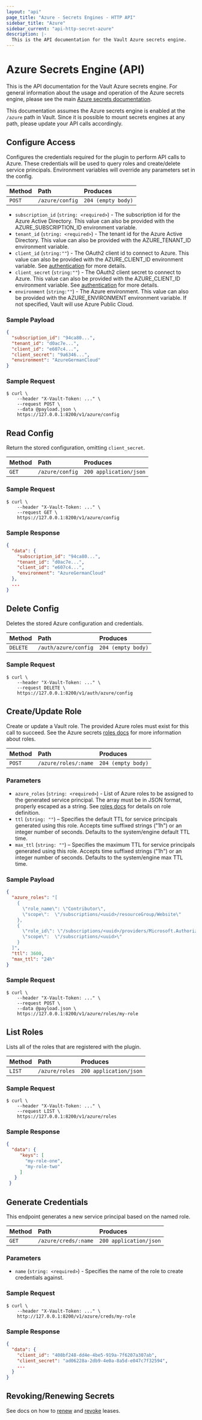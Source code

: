 ```yaml
---
layout: "api"
page_title: "Azure - Secrets Engines - HTTP API"
sidebar_title: "Azure"
sidebar_current: "api-http-secret-azure"
description: |-
  This is the API documentation for the Vault Azure secrets engine.
---
```


# Azure Secrets Engine (API)

This is the API documentation for the Vault Azure
secrets engine. For general information about the usage and operation of
the Azure secrets engine, please see the main [Azure secrets documentation][docs].

This documentation assumes the Azure secrets engine is enabled at the `/azure` path
in Vault. Since it is possible to mount secrets engines at any path, please
update your API calls accordingly.

## Configure Access

Configures the credentials required for the plugin to perform API calls
to Azure. These credentials will be used to query roles and create/delete
service principals. Environment variables will override any parameters set in the config.

| Method   | Path                     | Produces                  |
| :------- | :------------------------| :------------------------ |
| `POST`   | `/azure/config`            | `204 (empty body)`        |

- `subscription_id` (`string: <required>`) - The subscription id for the Azure Active Directory.
  This value can also be provided with the AZURE_SUBSCRIPTION_ID environment variable.
- `tenant_id` (`string: <required>`) - The tenant id for the Azure Active Directory.
  This value can also be provided with the AZURE_TENANT_ID environment variable.
- `client_id` (`string:""`) - The OAuth2 client id to connect to Azure. This value can also be provided
  with the AZURE_CLIENT_ID environment variable. See [authentication](#Authentication) for more details.
- `client_secret` (`string:""`) - The OAuth2 client secret to connect to Azure. This value can also be
  provided with the AZURE_CLIENT_ID environment variable. See [authentication](#Authentication) for more details.
- `environment` (`string:""`) - The Azure environment. This value can also be provided with the AZURE_ENVIRONMENT
  environment variable. If not specified, Vault will use Azure Public Cloud.

### Sample Payload

```json
{
  "subscription_id": "94ca80...",
  "tenant_id": "d0ac7e...",
  "client_id": "e607c4...",
  "client_secret": "9a6346...",
  "environment": "AzureGermanCloud"
}
```

### Sample Request

```
$ curl \
    --header "X-Vault-Token: ..." \
    --request POST \
    --data @payload.json \
    https://127.0.0.1:8200/v1/azure/config
```

## Read Config

Return the stored configuration, omitting `client_secret`.

| Method   | Path                     | Produces                  |
| :------- | :------------------------| :------------------------ |
| `GET`    | `/azure/config`            | `200 application/json`    |


### Sample Request

```
$ curl \
    --header "X-Vault-Token: ..." \
    --request GET \
    https://127.0.0.1:8200/v1/azure/config
```

### Sample Response

```json
{
  "data": {
    "subscription_id": "94ca80...",
    "tenant_id": "d0ac7e...",
    "client_id": "e607c4...",
    "environment": "AzureGermanCloud"
  },
  ...
}
```

## Delete Config

Deletes the stored Azure configuration and credentials.

| Method   | Path                         | Produces               |
| :------- | :--------------------------- | :--------------------- |
| `DELETE` | `/auth/azure/config`         | `204 (empty body)`     |

### Sample Request

```
$ curl \
    --header "X-Vault-Token: ..." \
    --request DELETE \
    https://127.0.0.1:8200/v1/auth/azure/config
```


## Create/Update Role

Create or update a Vault role. The provided Azure roles must exist
for this call to succeed. See the Azure secrets [roles docs][roles]
for more information about roles.

| Method   | Path                     | Produces                  |
| :------- | :------------------------| :------------------------ |
| `POST`   | `/azure/roles/:name`     | `204 (empty body)`        |


### Parameters

- `azure_roles` (`string: <required>`) - List of Azure roles to be assigned to the generated service
   principal. The array must be in JSON format, properly escaped as a string. See [roles docs][roles]
   for details on role definition.
- `ttl` (`string: ""`) – Specifies the default TTL for service principals generated using this role.
   Accepts time suffixed strings ("1h") or an integer number of seconds. Defaults to the system/engine default TTL time.
- `max_ttl` (`string: ""`) – Specifies the maximum TTL for service principals generated using this role. Accepts time
   suffixed strings ("1h") or an integer number of seconds. Defaults to the system/engine max TTL time.

### Sample Payload

```json
{
  "azure_roles": "[
    {
      \"role_name\": \"Contributor\",
      \"scope\":  \"/subscriptions/<uuid>/resourceGroup/Website\"
    },
    {
      \"role_id\": \"/subscriptions/<uuid>/providers/Microsoft.Authorization/roleDefinitions/<uuid>\",
      \"scope\":  \"/subscriptions/<uuid>\"
    }
  ]",
  "ttl": 3600,
  "max_ttl": "24h"
}
```

### Sample Request

```
$ curl \
    --header "X-Vault-Token: ..." \
    --request POST \
    --data @payload.json \
    https://127.0.0.1:8200/v1/azure/roles/my-role
```


## List Roles

Lists all of the roles that are registered with the plugin.

| Method   | Path                     | Produces                  |
| :------- | :------------------------| :------------------------ |
| `LIST`   | `/azure/roles`           | `200 application/json`    |


### Sample Request

```
$ curl \
    --header "X-Vault-Token: ..." \
    --request LIST \
    https://127.0.0.1:8200/v1/azure/roles
```

### Sample Response

```json
{
  "data": {
     "keys": [
       "my-role-one",
       "my-role-two"
     ]
   }
 }
```

## Generate Credentials

This endpoint generates a new service principal based on the named role.

| Method   | Path                     | Produces                  |
| :------- | :------------------------| :------------------------ |
| `GET`    | `/azure/creds/:name`     | `200 application/json`    |

### Parameters

- `name` (`string: <required>`) - Specifies the name of the role to create credentials against.

### Sample Request

```
$ curl \
    --header "X-Vault-Token: ..." \
    http://127.0.0.1:8200/v1/azure/creds/my-role
```

### Sample Response

```json
{
  "data": {
    "client_id": "408bf248-dd4e-4be5-919a-7f6207a307ab",
    "client_secret": "ad06228a-2db9-4e0a-8a5d-e047c7f32594",
    ...
  }
}
```

## Revoking/Renewing Secrets

See docs on how to [renew](/api/system/leases.html#renew-lease) and [revoke](/api/system/leases.html#revoke-lease) leases.


[docs]: /docs/secrets/azure/index.html
[roles]: /docs/secrets/azure/index.html#roles
